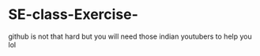 # SE-class-Exercise-
github is not that hard but you will need 
those indian youtubers to help you lol
